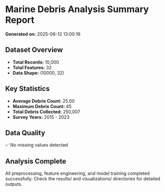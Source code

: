 # Marine Debris Analysis Summary Report

**Generated on:** 2025-06-12 13:00:16

## Dataset Overview
- **Total Records:** 10,000
- **Total Features:** 32
- **Data Shape:** (10000, 32)

## Key Statistics
- **Average Debris Count:** 25.00
- **Maximum Debris Count:** 45
- **Total Debris Collected:** 250,007
- **Survey Years:** 2015 - 2023

## Data Quality
✅ No missing values detected

## Analysis Complete
All preprocessing, feature engineering, and model training completed successfully.
Check the results/ and visualizations/ directories for detailed outputs.
